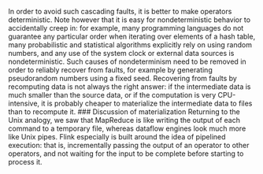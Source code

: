 
In order to avoid such cascading faults, it is better to make operators deterministic. Note however
that it is easy for nondeterministic behavior to accidentally creep in: for example, many
programming languages do not guarantee any particular order when iterating over elements of a hash
table, many probabilistic and statistical algorithms
explicitly rely on using random numbers, and any use of the system clock or external data sources is
nondeterministic. Such causes of nondeterminism need to be removed in order to reliably recover from
faults, for example by generating pseudorandom numbers
using a fixed seed. Recovering from faults by recomputing data is not always the right answer: if the intermediate data
is much smaller than the source data, or if the computation is very CPU-intensive, it is probably
cheaper to materialize the intermediate data to files than to recompute it. ### Discussion of materialization 
Returning to the Unix analogy, we saw that MapReduce is like writing the output of each command to a
temporary file, whereas dataflow engines look much more like Unix pipes. Flink especially is built
around the idea of pipelined execution: that is, incrementally passing the output of an operator to
other operators, and not waiting for the input to be complete before starting to process it.